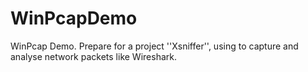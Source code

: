 # WinPcapDemo
WinPcap Demo.  Prepare for a project ''Xsniffer'', using to capture and analyse network packets like Wireshark.
